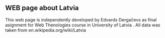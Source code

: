 ## WEB page about Latvia
This web page is independently developed by Edvards Dergačevs as final asignment for Web Thenologies course in University of Latvia . All data was taken from en.wikipedia.org/wiki/Latvia
